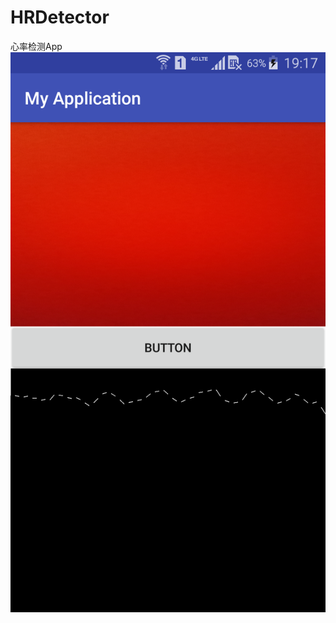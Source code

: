 # HRDetector
心率检测App
![Image of Yaktocat](https://github.com/ZesenWang/Snapshots/blob/master/QQ图片20170925191839.png)
